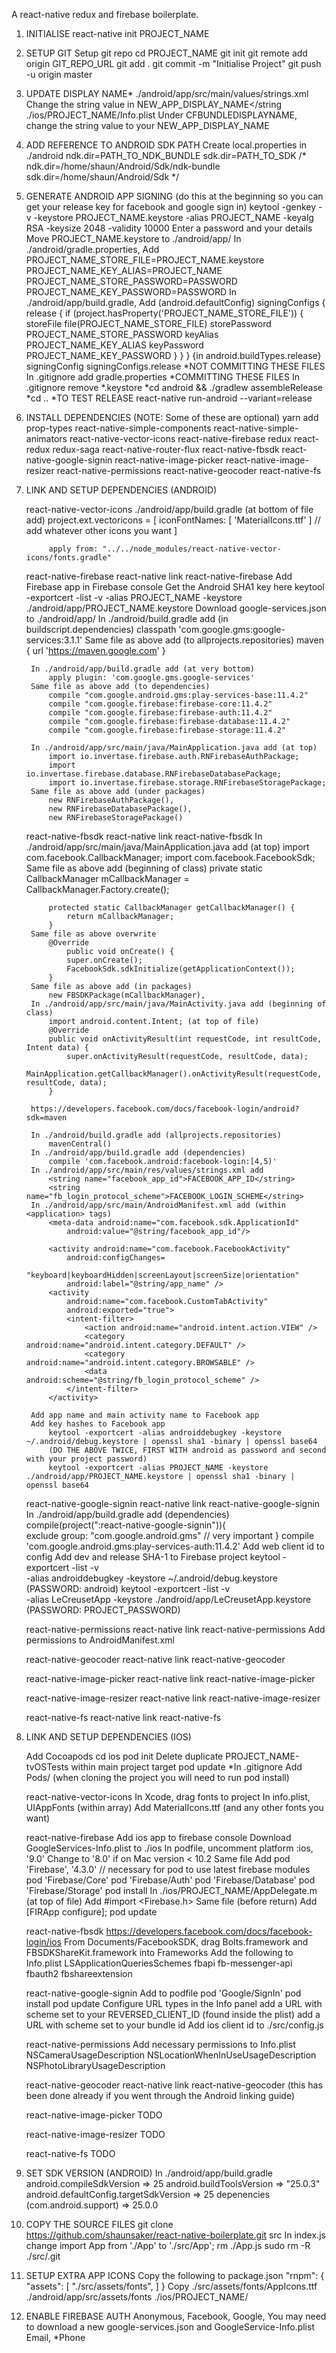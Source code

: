 A react-native redux and firebase boilerplate.

1. INITIALISE
    react-native init PROJECT_NAME

2. SETUP GIT
    Setup git repo
    cd PROJECT_NAME
    git init
    git remote add origin GIT_REPO_URL
    git add .
    git commit -m "Initialise Project"
    git push -u origin master

3. UPDATE DISPLAY NAME*
    ./android/app/src/main/values/strings.xml 
        Change the string value in <string name="app_name">NEW_APP_DISPLAY_NAME</string
    ./ios/PROJECT_NAME/Info.plist
        Under <key>CFBUNDLEDISPLAYNAME</key>, change the string value to your NEW_APP_DISPLAY_NAME
    
4. ADD REFERENCE TO ANDROID SDK PATH
    Create local.properties in ./android
        ndk.dir=PATH_TO_NDK_BUNDLE
        sdk.dir=PATH_TO_SDK
        /*
            ndk.dir=/home/shaun/Android/Sdk/ndk-bundle
            sdk.dir=/home/shaun/Android/Sdk
        */
    
5. GENERATE ANDROID APP SIGNING (do this at the beginning so you can get your release key for facebook and google sign in)
    keytool -genkey -v -keystore PROJECT_NAME.keystore -alias PROJECT_NAME -keyalg RSA -keysize 2048 -validity 10000
    Enter a password and your details
    Move PROJECT_NAME.keystore to ./android/app/
    In ./android/gradle.properties, Add 
        PROJECT_NAME_STORE_FILE=PROJECT_NAME.keystore
        PROJECT_NAME_KEY_ALIAS=PROJECT_NAME
        PROJECT_NAME_STORE_PASSWORD=PASSWORD
        PROJECT_NAME_KEY_PASSWORD=PASSWORD
    In ./android/app/build.gradle, Add (android.defaultConfig)
        signingConfigs {
            release {
                if (project.hasProperty('PROJECT_NAME_STORE_FILE')) {
                    storeFile file(PROJECT_NAME_STORE_FILE)
                    storePassword PROJECT_NAME_STORE_PASSWORD
                    keyAlias PROJECT_NAME_KEY_ALIAS
                    keyPassword PROJECT_NAME_KEY_PASSWORD
                }
            }
        }
        {in android.buildTypes.release}
            signingConfig signingConfigs.release
    *NOT COMMITTING THESE FILES
        In .gitignore
            add gradle.properties
    *COMMITTING THESE FILES
        In .gitignore
            remove *.keystore
    *cd android && ./gradlew assembleRelease
    *cd ..
    *TO TEST RELEASE react-native run-android --variant=release

6. INSTALL DEPENDENCIES (NOTE: Some of these are optional)
    yarn add prop-types react-native-simple-components react-native-simple-animators react-native-vector-icons react-native-firebase redux react-redux redux-saga react-native-router-flux react-native-fbsdk react-native-google-signin react-native-image-picker react-native-image-resizer react-native-permissions react-native-geocoder react-native-fs

7. LINK AND SETUP DEPENDENCIES (ANDROID)

    react-native-vector-icons
        ./android/app/build.gradle (at bottom of file add)
            project.ext.vectoricons = [
                iconFontNames: [ 'MaterialIcons.ttf' ] // add whatever other icons you want
            ]

            apply from: "../../node_modules/react-native-vector-icons/fonts.gradle"

    react-native-firebase
        react-native link react-native-firebase
        Add Firebase app in Firebase console
            Get the Android SHA1 key here
                keytool -exportcert -list -v -alias PROJECT_NAME -keystore ./android/app/PROJECT_NAME.keystore
        Download google-services.json to
            ./android/app/
        In ./android/build.gradle add (in buildscript.dependencies)
                classpath 'com.google.gms:google-services:3.1.1'
        Same file as above add (to allprojects.repositories)
            maven {
                url 'https://maven.google.com'
            }

        In ./android/app/build.gradle add (at very bottom)
            apply plugin: 'com.google.gms.google-services'
        Same file as above add (to dependencies)
            compile "com.google.android.gms:play-services-base:11.4.2"
            compile "com.google.firebase:firebase-core:11.4.2"
            compile "com.google.firebase:firebase-auth:11.4.2"
            compile "com.google.firebase:firebase-database:11.4.2"
            compile "com.google.firebase:firebase-storage:11.4.2"
        
        In ./android/app/src/main/java/MainApplication.java add (at top)
            import io.invertase.firebase.auth.RNFirebaseAuthPackage;
            import io.invertase.firebase.database.RNFirebaseDatabasePackage;
            import io.invertase.firebase.storage.RNFirebaseStoragePackage;
        Same file as above add (under packages)
            new RNFirebaseAuthPackage(),
            new RNFirebaseDatabasePackage(),
            new RNFirebaseStoragePackage() 

    react-native-fbsdk
        react-native link react-native-fbsdk
        In ./android/app/src/main/java/MainApplication.java add (at top)
            import com.facebook.CallbackManager;
            import com.facebook.FacebookSdk;
        Same file as above add (beginning of class)
            private static CallbackManager mCallbackManager = CallbackManager.Factory.create();

            protected static CallbackManager getCallbackManager() {
                return mCallbackManager;
            }
        Same file as above overwrite
            @Override
                public void onCreate() {
                super.onCreate();
                FacebookSdk.sdkInitialize(getApplicationContext());
            }
        Same file as above add (in packages)
            new FBSDKPackage(mCallbackManager),
        In ./android/app/src/main/java/MainActivity.java add (beginning of class)
            import android.content.Intent; (at top of file)
            @Override
            public void onActivityResult(int requestCode, int resultCode, Intent data) {
                super.onActivityResult(requestCode, resultCode, data);
                MainApplication.getCallbackManager().onActivityResult(requestCode, resultCode, data);
            }
        
        https://developers.facebook.com/docs/facebook-login/android?sdk=maven

        In ./android/build.gradle add (allprojects.repositories)
            mavenCentral()
        In ./android/app/build.gradle add (dependencies)
            compile 'com.facebook.android:facebook-login:[4,5)'
        In ./android/app/src/main/res/values/strings.xml add 
            <string name="facebook_app_id">FACEBOOK_APP_ID</string>
            <string name="fb_login_protocol_scheme">FACEBOOK_LOGIN_SCHEME</string>
        In ./android/app/src/main/AndroidManifest.xml add (within <application> tags)
            <meta-data android:name="com.facebook.sdk.ApplicationId" 
                android:value="@string/facebook_app_id"/>
    
            <activity android:name="com.facebook.FacebookActivity"
                android:configChanges=
                        "keyboard|keyboardHidden|screenLayout|screenSize|orientation"
                android:label="@string/app_name" />
            <activity
                android:name="com.facebook.CustomTabActivity"
                android:exported="true">
                <intent-filter>
                    <action android:name="android.intent.action.VIEW" />
                    <category android:name="android.intent.category.DEFAULT" />
                    <category android:name="android.intent.category.BROWSABLE" />
                    <data android:scheme="@string/fb_login_protocol_scheme" />
                </intent-filter>
            </activity>
        
        Add app name and main activity name to Facebook app
        Add key hashes to Facebook app
            keytool -exportcert -alias androiddebugkey -keystore ~/.android/debug.keystore | openssl sha1 -binary | openssl base64
            (DO THE ABOVE TWICE, FIRST WITH android as password and second with your project password)
            keytool -exportcert -alias PROJECT_NAME -keystore ./android/app/PROJECT_NAME.keystore | openssl sha1 -binary | openssl base64

    react-native-google-signin 
        react-native link react-native-google-signin
        In ./android/app/build.gradle add (dependencies)
            compile(project(":react-native-google-signin")){         
                exclude group: "com.google.android.gms" // very important
            }
            compile 'com.google.android.gms:play-services-auth:11.4.2'
        Add web client id to config
        Add dev and release SHA-1 to Firebase project
			keytool -exportcert -list -v \
-alias androiddebugkey -keystore ~/.android/debug.keystore (PASSWORD: android)
			keytool -exportcert -list -v \
-alias LeCreusetApp -keystore ./android/app/LeCreusetApp.keystore (PASSWORD: PROJECT_PASSWORD)

    react-native-permissions 
        react-native link react-native-permissions
        Add permissions to AndroidManifest.xml
            <uses-permission android:name="android.permission.SYSTEM_ALERT_WINDOW"/>
            <uses-permission android:name="android.permission.ACCESS_NETWORK_STATE" />
            <uses-permission android:name="android.permission.INTERNET" />
            <uses-permission android:name="android.permission.ACCESS_FINE_LOCATION" />
            <uses-permission android:name="android.permission.CAMERA" />
            <uses-permission android:name="android.permission.READ_INTERAL_STORAGE"/>
            <uses-permission android:name="android.permission.WRITE_INTERAL_STORAGE"/>
            <uses-permission android:name="android.permission.READ_EXTERNAL_STORAGE"/>
            <uses-permission android:name="android.permission.WRITE_EXTERNAL_STORAGE"/>

    react-native-geocoder 
        react-native link react-native-geocoder

    react-native-image-picker 
        react-native link react-native-image-picker

    react-native-image-resizer 
        react-native link react-native-image-resizer

    react-native-fs 
        react-native link react-native-fs

8. LINK AND SETUP DEPENDENCIES (IOS)

	Add Cocoapods
		cd ios
		pod init
		Delete duplicate PROJECT_NAME-tvOSTests within main project target
		pod update
		*In .gitignore Add
			Pods/ (when cloning the project you will need to run pod install)

	react-native-vector-icons
		In Xcode, drag fonts to project
		In info.plist, UIAppFonts (within array)
			Add <string>MaterialIcons.ttf</string> (and any other fonts you want)

	react-native-firebase
		Add ios app to firebase console
		Download GoogleServices-Info.plist to ./ios
		In podfile, uncomment platform :ios, '9.0'
			Change to '8.0' if on Mac version < 10.2
		Same file Add
		  	pod 'Firebase', '4.3.0' // necessary for pod to use latest firebase modules
			pod 'Firebase/Core'
			pod 'Firebase/Auth'	
			pod 'Firebase/Database'
			pod 'Firebase/Storage'
		pod install
		In ./ios/PROJECT_NAME/AppDelegate.m (at top of file)
			Add #import <Firebase.h>
		Same file (before return)
			Add [FIRApp configure];
		pod update

	react-native-fbsdk
		https://developers.facebook.com/docs/facebook-login/ios 
		From Documents/FacebookSDK, drag Bolts.framework and FBSDKShareKit.framework into Frameworks
		Add the following to Info.plist
			<key>LSApplicationQueriesSchemes</key>
			<array>
				<string>fbapi</string>
				<string>fb-messenger-api</string>
				<string>fbauth2</string>
				<string>fbshareextension</string>
			</array>

	react-native-google-signin
		Add to podfile
			pod 'Google/SignIn'
			pod install
			pod update
		Configure URL types in the Info panel
			add a URL with scheme set to your REVERSED_CLIENT_ID (found inside the plist)
			add a URL with scheme set to your bundle id
		Add ios client id to ./src/config.js

	react-native-permissions
		Add necessary permissions to Info.plist
			<key>NSCameraUsageDescription</key>
			<string></string>
			<key>NSLocationWhenInUseUsageDescription</key>
			<string></string>
			<key>NSPhotoLibraryUsageDescription</key>
			<string></string>

	react-native-geocoder
		react-native link react-native-geocoder (this has been done already if you went through the Android linking guide)

	react-native-image-picker
		TODO

	react-native-image-resizer
		TODO

	react-native-fs
		TODO

9. SET SDK VERSION (ANDROID)
    In ./android/app/build.gradle
        android.compileSdkVersion => 25
        android.buildToolsVersion => "25.0.3"
        android.defaultConfig.targetSdkVersion => 25
        depenencies (com.android.support) => 25.0.0

10. COPY THE SOURCE FILES
    git clone https://github.com/shaunsaker/react-native-boilerplate.git src
    In index.js change
        import App from './App' to './src/App';
    rm ./App.js 
    sudo rm -R ./src/.git

11. SETUP EXTRA APP ICONS
    Copy the following to package.json
        "rnpm": {
            "assets": [
            "./src/assets/fonts",
            ]
        }
    Copy ./src/assets/fonts/AppIcons.ttf
        ./android/app/src/assets/fonts
        ./ios/PROJECT_NAME/     

12. ENABLE FIREBASE AUTH
    Anonymous,
    Facebook,
    Google,
		You may need to download a new google-services.json and GoogleService-Info.plist
    Email,
    *Phone